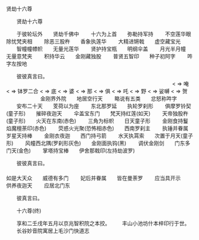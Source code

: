   贤劫十六尊
　　




　　贤劫十六尊

　　于彼轮坛外　　贤劫千佛中
　　十六为上首　　弥勒持军持
　　不空莲华眼　　除忧梵夹相
　　除恶三股杵　　香象执莲华
　　大精进锵戟　　虚空藏宝光
　　智幢幢幖帜　　无量光莲华
　　贤护持宝瓶　　明纲伞盖
　　月光半月幢　　无量意梵夹
　　积持华云　　金刚藏独股
　　普贤五智印　　种子初阿字
　　吽字左按地

　　彼彼真言曰。
　　
　　
　　
　　
　　
　　
　　
　　
　　
　　
　　
　　
　　
　　
< =>
唵
< =>
钵罗二合
< =>
底
< =>
婆
< =>
那
< =>
俱
< =>
吒
< =>
野
< =>
娑嚩
< =>
贺
　　
　　
　　金刚界外院　　地居空行天
　　略说有五类　　忿怒称吽字
　　安布二十天　　芰荷以为座
　　东北那罗延　　执轮罗刹形
　　俱摩罗铃契(童子形)　　摧碎夜迦天
　　伞盖宝东门　　梵天持红莲(如天)
　　天帝独股杵(童子形)　　火天在东南(赤色)
　　三角为标帜　　日天童子形
　　金刚食持鬘　　焰魔檀荼印(赤色)
　　荧惑火光聚(恐怖相赤色)　　西南罗刹主
　　执锤并眷属　　岁星天持棒
　　金刚衣夜迦　　西门持弓箭
　　水天执罥索　　次置于月天(童子形)
　　风幢西北隅(罗刹形灰色)　　金刚面执钩(黑)
　　调伏金刚剑　　门东多门天(金色)
　　掌塔持宝棒　　伊舍那戟印(左持劫波罗)

　　彼彼真言曰。
　　
　　
　　
　　
　　
　　
　　
　　
　　
　　
　　
　　
　　
　　
　　
　　
　　
　　
　　
　　
　　如是大天众　　威德有多门
　　妃后并眷属　　皆在曼荼罗
　　应当具开示　　供养夜迦天
　　应居北门东

　　彼真言曰。
　　

　　十六尊(终)

　　享和二壬戌年五月以京兆智积院之本挍。
　　丰山小池坊什本梓印行于世。
　　长谷妙音院寓居上毛沙门快道志

